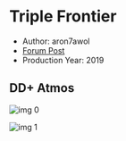 # Triple Frontier

* Author: aron7awol
* [Forum Post](https://www.avsforum.com/threads/bass-eq-for-filtered-movies.2995212/post-57741752)
* Production Year: 2019

## DD+ Atmos

![img 0](https://i.imgur.com/H0YfuIM.jpg)

![img 1](https://i.imgur.com/66sv2VD.png)

